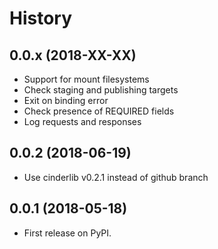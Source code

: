 # History


## 0.0.x (2018-XX-XX)

- Support for mount filesystems
- Check staging and publishing targets
- Exit on binding error
- Check presence of REQUIRED fields
- Log requests and responses


## 0.0.2 (2018-06-19)

* Use cinderlib v0.2.1 instead of github branch


## 0.0.1 (2018-05-18)

* First release on PyPI.
